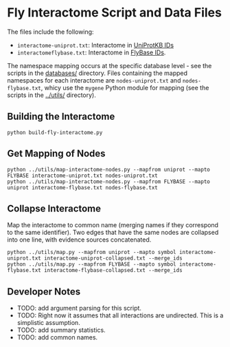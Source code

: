 # Fly Interactome Script and Data Files

The files include the following:

- `interactome-uniprot.txt`: Interactome in [UniProtKB IDs](http://www.uniprot.org/)
- `interactomeflybase.txt`: Interactome in [FlyBase IDs](http://flybase.org/).

The namespace mapping occurs at the specific database level - see the scripts in the [databases/](../databases/) directory.  Files containing the mapped namespaces for each interactome are `nodes-uniprot.txt` and `nodes-flybase.txt`, whicy use the `mygene` Python module for mapping (see the scripts in the [../utils/](../utils/) directory).

## Building the Interactome

```
python build-fly-interactome.py
```

## Get Mapping of Nodes

```
python ../utils/map-interactome-nodes.py --mapfrom uniprot --mapto FLYBASE interactome-uniprot.txt nodes-uniprot.txt
python ../utils/map-interactome-nodes.py --mapfrom FLYBASE --mapto uniprot interactome-flybase.txt nodes-flybase.txt
```

## Collapse Interactome

Map the interactome to common name (merging names if they correspond to the same identifier).  Two edges that have the same nodes are collapsed into one line, with evidence sources concatenated.

```
python ../utils/map.py --mapfrom uniprot --mapto symbol interactome-uniprot.txt interactome-uniprot-collapsed.txt --merge_ids
python ../utils/map.py --mapfrom FLYBASE --mapto symbol interactome-flybase.txt interactome-flybase-collapsed.txt --merge_ids
```

## Developer Notes

- TODO: add argument parsing for this script.
- TODO: Right now it assumes that all interactions are undirected. This is a simplistic assumption.
- TODO: add summary statistics.
- TODO: add common names.